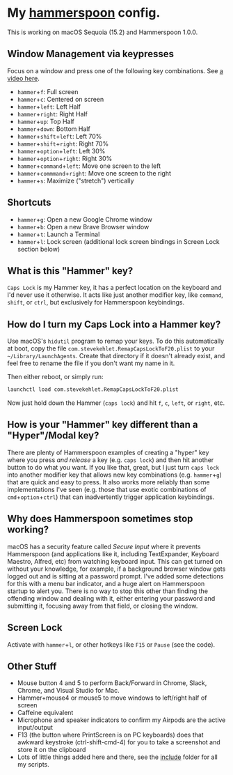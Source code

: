 # My [hammerspoon](http://www.hammerspoon.org/) config.

This is working on macOS Sequoia (15.2) and Hammerspoon 1.0.0.

## Window Management via keypresses

Focus on a window and press one of the following key combinations. See [a video here](https://youtu.be/OjS6LqKEPcA).

* `hammer`+`f`: Full screen
* `hammer`+`c`: Centered on screen
* `hammer`+`left`: Left Half
* `hammer`+`right`: Right Half
* `hammer`+`up`: Top Half
* `hammer`+`down`: Bottom Half
* `hammer`+`shift`+`left`: Left 70%
* `hammer`+`shift`+`right`: Right 70%
* `hammer`+`option`+`left`: Left 30%
* `hammer`+`option`+`right`: Right 30%
* `hammer`+`command`+`left`: Move one screen to the left
* `hammer`+`commmand`+`right`: Move one screen to the right
* `hammer`+`s`: Maximize ("stretch") vertically

## Shortcuts

* `hammer`+`g`: Open a new Google Chrome window
* `hammer`+`b`: Open a new Brave Browser window
* `hammer`+`t`: Launch a Terminal
* `hammer`+`l`: Lock screen (additional lock screen bindings in Screen Lock section below)

## What is this "Hammer" key?

`Caps Lock` is my Hammer key, it has a perfect location on the keyboard and I'd never use it otherwise. It acts like just another modifier key, like `command`, `shift`, or `ctrl`, but exclusively for Hammerspoon keybindings.

## How do I turn my Caps Lock into a Hammer key?

Use macOS's `hidutil` program to remap your keys. To do this automatically at boot, copy the file `com.stevekehlet.RemapCapsLockToF20.plist` to your `~/Library/LaunchAgents`. Create that directory if it doesn't already exist, and feel free to rename the file if you don't want my name in it.

Then either reboot, or simply run:

```bash
launchctl load com.stevekehlet.RemapCapsLockToF20.plist
```

Now just hold down the Hammer (`caps lock`) and hit `f`, `c`, `left`, or `right`, etc.

## How is your "Hammer" key different than a "Hyper"/Modal key?

There are plenty of Hammerspoon examples of creating a "hyper" key where you press *and release* a key (e.g. `caps lock`) and then hit another button to do what you want. If you like that, great, but I just turn `caps lock` into another modifier key that allows new key combinations (e.g. `hammer`+`g`) that are quick and easy to press. It also works more reliably than some implementations I've seen (e.g. those that use exotic combinations of `cmd`+`option`+`ctrl`) that can inadvertently trigger application keybindings.

## Why does Hammerspoon sometimes stop working?

macOS has a security feature called *Secure Input* where it prevents Hammerspoon (and applications like it, including TextExpander, Keyboard Maestro, Alfred, etc) from watching keyboard input. This can get turned on without your knowledge, for example, if a background browser window gets logged out and is sitting at a password prompt. I've added some detections for this with a menu bar indicator, and a huge alert on Hammerspoon startup to alert you. There is no way to stop this other than finding the offending window and dealing with it, either entering your password and submitting it, focusing away from that field, or closing the window.

## Screen Lock

Activate with `hammer`+`l`, or other hotkeys like `F15` or `Pause` (see the code).

## Other Stuff

* Mouse button 4 and 5 to perform Back/Forward in Chrome, Slack, Chrome, and Visual Studio for Mac.
* Hammer+mouse4 or mouse5 to move windows to left/right half of screen
* Caffeine equivalent
* Microphone and speaker indicators to confirm my Airpods are the active input/output
* F13 (the button where PrintScreen is on PC keyboards) does that awkward keystroke (ctrl-shift-cmd-4) for you to take a screenshot and store it on the clipboard
* Lots of little things added here and there, see the [include](./include/) folder for all my scripts.
